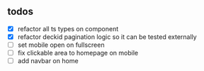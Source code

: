 ## todos

* [x] refactor all ts types on component
* [x] refactor deckid pagination logic so it can be tested externally
* [ ] set mobile open on fullscreen
* [ ] fix clickable area to homepage on mobile
* [ ] add navbar on home
